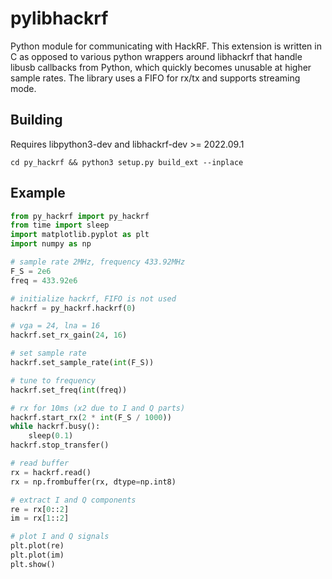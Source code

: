 # pylibhackrf
Python module for communicating with HackRF. This extension is written in C as opposed to various python wrappers around libhackrf that handle libusb callbacks from Python, which quickly becomes unusable at higher sample rates. The library uses a FIFO for rx/tx and supports streaming mode.

## Building
Requires libpython3-dev and libhackrf-dev >= 2022.09.1

```
cd py_hackrf && python3 setup.py build_ext --inplace
```

## Example
``` Python
from py_hackrf import py_hackrf
from time import sleep
import matplotlib.pyplot as plt
import numpy as np

# sample rate 2MHz, frequency 433.92MHz
F_S = 2e6
freq = 433.92e6

# initialize hackrf, FIFO is not used
hackrf = py_hackrf.hackrf(0)

# vga = 24, lna = 16 
hackrf.set_rx_gain(24, 16)

# set sample rate
hackrf.set_sample_rate(int(F_S))

# tune to frequency
hackrf.set_freq(int(freq))

# rx for 10ms (x2 due to I and Q parts)
hackrf.start_rx(2 * int(F_S / 1000))
while hackrf.busy():
    sleep(0.1)
hackrf.stop_transfer()

# read buffer
rx = hackrf.read()
rx = np.frombuffer(rx, dtype=np.int8)

# extract I and Q components
re = rx[0::2]
im = rx[1::2]

# plot I and Q signals
plt.plot(re)
plt.plot(im)
plt.show()
```
